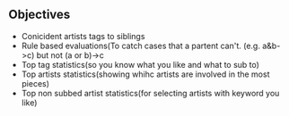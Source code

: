 ## Objectives
- Conicident artists tags to siblings
- Rule based evaluations(To catch cases that a partent can't. (e.g. a&b->c) but not (a or b)->c
- Top tag statistics(so you know what you like and what to sub to)
- Top artists statistics(showing whihc artists are involved in the most pieces)
- Top non subbed artist statistics(for selecting artists with keyword you like)
